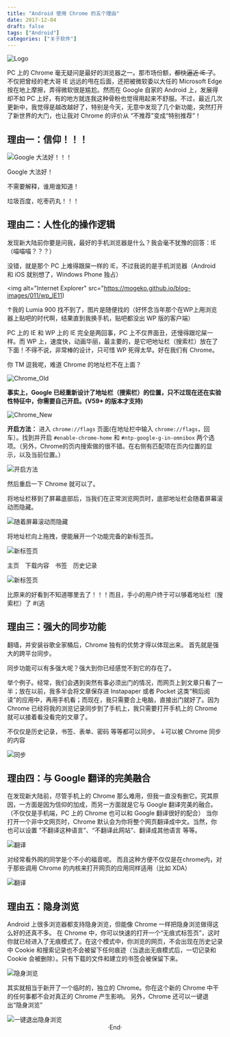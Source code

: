 ```yaml
---
title: "Android 使用 Chrome 的五个理由"
date: 2017-12-04
draft: false
tags: ["Android"]
categories: ["关于软件"]
---
```


<img src="https://mogeko.github.io/blog-images/011/logo.jpg"  alt="Logo"  style="border:0" />

PC 上的 Chrome 毫无疑问是最好的浏览器之一。那市场份额，~~都快逼近 IE 了~~。不仅把曾经的老大哥 IE 远远的甩在后面，还把被微软委以大任的 Microsoft Edge 按在地上摩擦，弄得微软很是尴尬。然而在 Google 自家的 Android 上，发展得却不如 PC 上好，有的地方就连我这种骨粉也觉得用起来不舒服。不过，最近几次更新中，我觉得是越改越好了，特别是今天，无意中发现了几个新功能，突然打开了新世界的大门，也让我对 Chrome 的评价从 “不推荐”变成“特别推荐”！

<!-- more -->

## 理由一：信仰！！！

<img alt="Google 大法好！！！" src="https://mogeko.github.io/blog-images/011/google.png">

Google 大法好！

不需要解释，谁用谁知道！

垃圾百度，吃枣药丸！！！

## 理由二：人性化的操作逻辑

发现新大陆前你要是问我，最好的手机浏览器是什么？我会毫不犹豫的回答：IE（喵喵喵？？？）

没错，就是那个 PC 上难得跟屎一样的 IE，不过我说的是手机浏览器（Android 和 iOS 就别想了，Windows Phone 独占）

<img alt="Internet Explorer" src="https://mogeko.github.io/blog-images/011/wp_IE11)

↑我的 Lumia 900 找不到了，图片是随便找的（好怀念当年那个在WP上用浏览器上贴吧的时代啊，结果直到我换手机，贴吧都没出 WP 版的客户端）

PC 上的 IE 和 WP 上的 IE 完全是两回事，PC 上不仅界面丑，还慢得跟坨屎一样。而 WP 上，速度快，动画华丽，最主要的，是它吧地址栏（搜索栏）放在了下面！不得不说，非常棒的设计，只可惜 WP 死得太早。好在我们有 Chrome。

你 TM 逗我呢，难道 Chrome 的地址栏不在上面？

<img alt="Chrome_Old" src="https://mogeko.github.io/blog-images/011/chrome_old.png">

**事实上，Google 已经重新设计了地址栏（搜索栏）的位置，只不过现在还在实验性特征中，你需要自己开启。(V59+ 的版本才支持)**

<img alt="Chrome_New" src="https://mogeko.github.io/blog-images/011/chrome_new.png">

**开启方法：** 进入 `chrome://flags` 页面(在地址栏中输入 `chrome://flags`，回车）。找到并开启 `#enable-chrome-home` 和 `#ntp-google-g-in-omnibox` 两个选项。（另外，Chrome的页内搜索做的很不错。在右侧有匹配项在页内位置的显示，以及当前位置。）

<img alt="开启方法" src="https://mogeko.github.io/blog-images/011/way2open.png">

然后重启一下 Chrome 就可以了。

将地址栏移到了屏幕底部后，当我们在正常浏览网页时，底部地址栏会随着屏幕滚动而隐藏。

<img alt="随着屏幕滚动而隐藏" src="https://mogeko.github.io/blog-images/011/chrome_hide.png">

将地址栏向上拖拽，便能展开一个功能完备的新标签页。

<img alt="新标签页" src="https://mogeko.github.io/blog-images/011/chrome_new_tab_1.png">

主页 下载内容 书签 历史记录

<img alt="新标签页" src="https://mogeko.github.io/blog-images/011/chrome_new_tab_2.png">

比原来的好看到不知道哪里去了！！！而且，手小的用户终于可以够着地址栏（搜索栏）了 #(逃

## 理由三：强大的同步功能

翻墙，并安装谷歌全家桶后，Chrome 独有的优势才得以体现出来。
首先就是强大的跨平台同步。

同步功能可以有多强大呢？强大到你已经感觉不到它的存在了。

举个例子。经常，我们会遇到突然有事必须出门的情况，而网页上到文章只看了一半；放在以前，我多半会将文章保存进 Instapaper 或者 Pocket 这类“稍后阅读”的应用中，再用手机看；而现在，我只需要合上电脑，直接出门就好了。因为 Chrome 已经将我的浏览记录同步到了手机上，我只需要打开手机上的 Chrome 就可以接着看没看完的文章了。

不仅仅是历史记录，书签、表单、密码 等等都可以同步。
↓可以被 Chrome 同步的内容

<img alt="同步" src="https://mogeko.github.io/blog-images/011/chrome_sync.png">

## 理由四：与 Google 翻译的完美融合

在发现新大陆前，尽管手机上的 Chrome 那么难用，但我一直没有删它。究其原因，一方面是因为信仰的加成，而另一方面就是它与 Google 翻译完美的融合。（不仅仅是手机端，PC 上的 Chrome 也可以和 Google 翻译很好的配合）
当你打开一个非中文网页时，Chrome 默认会为你将整个网页翻译成中文。当然，你也可以设置 “不翻译这种语言”、“不翻译此网站”、翻译成其他语言 等等。

<img alt="翻译" src="https://mogeko.github.io/blog-images/011/translation_1.png">

对经常看外网的同学是个不小的福音呢。
而且这种方便不仅仅是在chrome内，对于那些调用 Chrome 的内核来打开网页的应用同样适用（比如 XDA）

<img alt="翻译" src="https://mogeko.github.io/blog-images/011/translation_2.png">

## 理由五：隐身浏览

Android 上很多浏览器都支持隐身浏览，但能像 Chrome 一样把隐身浏览做得这么好的还真不多。
在 Chrome 中，你可以快速的打开一个“无痕式标签页”，这时你就已经进入了无痕模式了。在这个模式中，你浏览的网页，不会出现在历史记录中 Cookie 和搜索记录也不会被留下任何痕迹（当退出无痕模式后，一切记录和 Cookie 会被删除）。只有下载的文件和建立的书签会被保留下来。

<img alt="隐身浏览" src="https://mogeko.github.io/blog-images/011/invisible_browsing_1.png">

其实就相当于新开了一个临时的，独立的 Chrome。你在这个新的 Chrome 中干的任何事都不会对真正的 Chrome 产生影响。
另外，Chrome 还可以一键退出“隐身浏览”

<img alt="一键退出隐身浏览" src="https://mogeko.github.io/blog-images/011/invisible_browsing_2.jpg">




<br>

<center>  ·End·  </center>